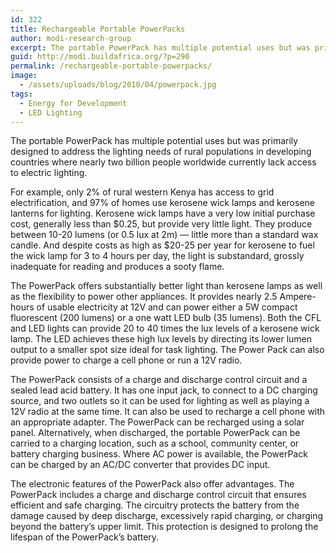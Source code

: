 ```yaml
---
id: 322
title: Rechargeable Portable PowerPacks
author: modi-research-group
excerpt: The portable PowerPack has multiple potential uses but was primarily designed to address the lighting needs of rural populations in developing countries where nearly two billion people worldwide currently lack access to electric lighting.
guid: http://modi.buildafrica.org/?p=290
permalink: /rechargeable-portable-powerpacks/
image:
  - /assets/uploads/blog/2010/04/powerpack.jpg
tags:
  - Energy for Development
  - LED Lighting
---
```

The portable PowerPack has multiple potential uses but was primarily designed to address the lighting needs of rural populations in developing countries where nearly two billion people worldwide currently lack access to electric lighting. 

For example, only 2% of rural western Kenya has access to grid electrification, and 97% of homes use kerosene wick lamps and kerosene lanterns for lighting. Kerosene wick lamps have a very low initial purchase cost, generally less than $0.25, but provide very little light. They produce between 10-20 lumens (or 0.5 lux at 2m) &#8212; little more than a standard wax candle. And despite costs as high as $20-25 per year for kerosene to fuel the wick lamp for 3 to 4 hours per day, the light is substandard, grossly inadequate for reading and produces a sooty flame. 

The PowerPack offers substantially better light than kerosene lamps as well as the flexibility to power other appliances. It provides nearly 2.5 Ampere-hours of usable electricity at 12V and can power either a 5W compact fluorescent (200 lumens) or a one watt LED bulb (35 lumens). Both the CFL and LED lights can provide 20 to 40 times the lux levels of a kerosene wick lamp. The LED achieves these high lux levels by directing its lower lumen output to a smaller spot size ideal for task lighting. The Power Pack can also provide power to charge a cell phone or run a 12V radio. 

The PowerPack consists of a charge and discharge control circuit and a sealed lead acid battery. It has one input jack, to connect to a DC charging source, and two outlets so it can be used for lighting as well as playing a 12V radio at the same time. It can also be used to recharge a cell phone with an appropriate adapter. The PowerPack can be recharged using a solar panel. Alternatively, when discharged, the portable PowerPack can be carried to a charging location, such as a school, community center, or battery charging business. Where AC power is available, the PowerPack can be charged by an AC/DC converter that provides DC input. 

The electronic features of the PowerPack also offer advantages. The PowerPack includes a charge and discharge control circuit that ensures efficient and safe charging. The circuitry protects the battery from the damage caused by deep discharge, excessively rapid charging, or charging beyond the battery’s upper limit. This protection is designed to prolong the lifespan of the PowerPack’s battery.
